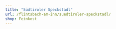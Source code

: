 ```yaml
---
title: "Südtiroler Speckstadl"
url: /flintsbach-am-inn/suedtiroler-speckstadl/
shop: Feinkost
---
```

